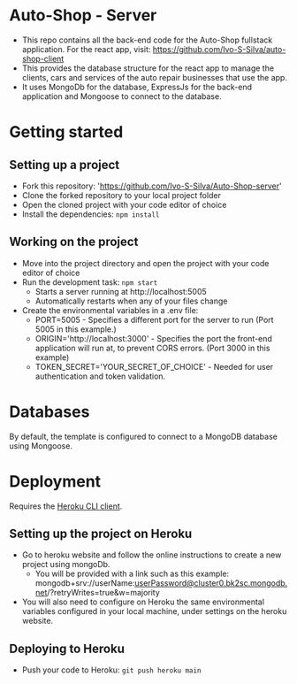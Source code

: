 # Auto-Shop - Server

* This repo contains all the back-end code for the Auto-Shop fullstack application. For the react app, visit: https://github.com/Ivo-S-Silva/auto-shop-client
* This provides the database structure for the react app to manage the clients, cars and services of the auto repair businesses that use the app.
* It uses MongoDb for the database, ExpressJs for the back-end application and Mongoose to connect to the database.

# Getting started

## Setting up a project

* Fork this repository: 'https://github.com/Ivo-S-Silva/Auto-Shop-server'
* Clone the forked repository to your local project folder
* Open the cloned project with your code editor of choice
* Install the dependencies: `npm install`

## Working on the project

* Move into the project directory and open the project with your code editor of choice
* Run the development task: `npm start`
    * Starts a server running at http://localhost:5005
    * Automatically restarts when any of your files change
* Create the environmental variables in a .env file:
    * PORT=5005 - Specifies a different port for the server to run (Port 5005 in this example.)
    * ORIGIN='http://localhost:3000' - Specifies the port the front-end application will run at, to prevent CORS errors. (Port 3000 in this example)
    * TOKEN_SECRET='YOUR_SECRET_OF_CHOICE' - Needed for user authentication and token validation.

# Databases

By default, the template is configured to connect to a MongoDB database using Mongoose. 

# Deployment

Requires the [Heroku CLI client](https://devcenter.heroku.com/articles/heroku-command-line).

## Setting up the project on Heroku

* Go to heroku website and follow the online instructions to create a new project using mongoDb.
    * You will be provided with a link such as this example: mongodb+srv://userName:userPassword@cluster0.bk2sc.mongodb.net/?retryWrites=true&w=majority
* You will also need to configure on Heroku the same environmental variables configured in your local machine, under settings on the heroku website.

## Deploying to Heroku

* Push your code to Heroku: `git push heroku main`